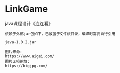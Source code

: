 # LinkGame
java课程设计《连连看》

```
依赖于外部jar包如下，已放置于文件根目录，编译时需要自行引用

java-1.0.2.jar
```

```
图片来源:
https://www.aigei.com/
图片无损缩放:
https://bigjpg.com/
```

